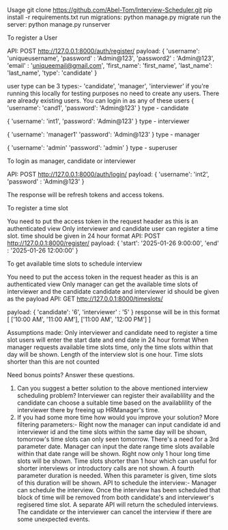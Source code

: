 Usage
git clone https://github.com/Abel-Tom/Interview-Scheduler.git
pip install -r requirements.txt
run migrations: python manage.py migrate
run the server: python manage.py runserver

To register a User

API: POST http://127.0.0.1:8000/auth/register/
payload: {
  'username': 'uniqueusername',
  'password' : 'Admin@123',
  'password2' : 'Admin@123',
  'email' : 'uniqueemail@gmail.com',
  'first_name': 'first_name',
  'last_name': 'last_name',
  'type': 'candidate'
}

user type can be 3 types:- 'candidate', 'manager', 'interviewer'
if you're running this locally for testing purposes no need to create any users. There are already existing users. You can login in as any of these users
{
  'username': 'cand1',
  'password': 'Admin@123'
}
type - candidate

{
  'username': 'int1',
  'password': 'Admin@123'
}
type - interviewer

{
  'username': 'manager1'
  'password': 'Admin@123'
}
type - manager

{
  'username': 'admin'
  'password': 'admin'
}
type - superuser


To login as manager, candidate or interviewer

API: POST http://127.0.0.1:8000/auth/login/
payload: {
  'username': 'int2',
  'password' : 'Admin@123'
}

The response will be refresh tokens and access tokens. 



To register a time slot

You need to put the access token in the request header as this is an authenticated view
Only interviewer and candidate user can register a time slot.
time should be given in 24 hour format
API: POST http://127.0.0.1:8000/register/
payload: {
  'start': '2025-01-26 9:00:00',
  'end' : '2025-01-26 12:00:00'
}

To get available time slots to schedule interview

You need to put the access token in the request header as this is an authenticated view
Only manager can get the available time slots of interviewer and the candidate
candidate and interviewer id should be given as the payload
API: GET http://127.0.0.1:8000/timeslots/

payload: {
  'candidate': '6',
  'interviewer' : '5'
}
response will be in this format 
[
 ['10:00 AM', '11:00 AM'],
 ['11:00 AM', '12:00 PM']
]

Assumptions made:
Only interviewer and candidate need to register a time slot
users will enter the start date and end date in 24 hour format
When manager requests available time slots time, only the time slots within that day will be shown.
Length of the interview slot is one hour. Time slots shorter than this are not counted

Need bonus points? Answer these questions.
1. Can you suggest a better solution to the above mentioned interview scheduling
problem?
Interviewer can register their availablility and the candidate can choose a suitable time based on the availablility of the interviewer there by freeing up HRManager's time.
3. If you had some more time how would you improve your solution?
   More filtering parameters:- Right now the manager can input candidate id and interviewer id and the time slots within the same day will be shown, tomorrow's time slots can only seen tomorrow. There's a need for a 3rd parameter date. Manager can input the date range
   time slots available within that date range will be shown. Right now only 1 hour long time slots will be shown. Time slots shorter than 1 hour which can useful for shorter interviews or introductory calls are not shown. A fourth parameter duration is needed. When
   this parameter is given, time slots of this duration will be shown.
   API to schedule the interview:- Manager can schedule the interview. Once the interview has been scheduled that block of time will be removed from both candidate's and interviewer's regisered time slot. A separate API will return the scheduled interviews.
   The candidate or the interviewer can cancel the interview if there are some unexpected events.
